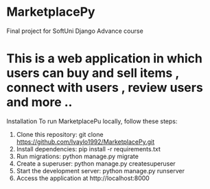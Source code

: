 # MarketplacePy
Final project for SoftUni Django Advance course 

# This is a web application in which users can buy and sell items , connect with users , review users and more .. 

Installation
To run MarketplacePu locally, follow these steps:

1. Clone this repository: git clone https://github.com/Ivaylo1992/MarketplacePy.git
2. Install dependencies: pip install -r requirements.txt
3. Run migrations: python manage.py migrate
4. Create a superuser: python manage.py createsuperuser
5. Start the development server: python manage.py runserver
6. Access the application at http://localhost:8000
